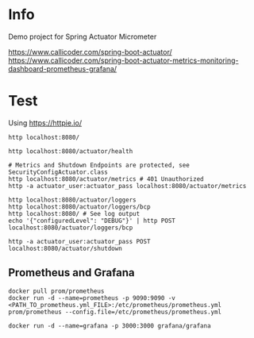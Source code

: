 # Info

Demo project for Spring Actuator Micrometer

https://www.callicoder.com/spring-boot-actuator/  
https://www.callicoder.com/spring-boot-actuator-metrics-monitoring-dashboard-prometheus-grafana/

# Test

Using https://httpie.io/

```
http localhost:8080/

http localhost:8080/actuator/health

# Metrics and Shutdown Endpoints are protected, see SecurityConfigActuator.class
http localhost:8080/actuator/metrics # 401 Unauthorized
http -a actuator_user:actuator_pass localhost:8080/actuator/metrics

http localhost:8080/actuator/loggers
http localhost:8080/actuator/loggers/bcp
http localhost:8080/ # See log output
echo '{"configuredLevel": "DEBUG"}' | http POST localhost:8080/actuator/loggers/bcp

http -a actuator_user:actuator_pass POST localhost:8080/actuator/shutdown
```

## Prometheus and Grafana

```
docker pull prom/prometheus
docker run -d --name=prometheus -p 9090:9090 -v <PATH_TO_prometheus.yml_FILE>:/etc/prometheus/prometheus.yml prom/prometheus --config.file=/etc/prometheus/prometheus.yml

docker run -d --name=grafana -p 3000:3000 grafana/grafana

```